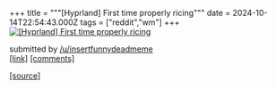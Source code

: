 +++
title = """[Hyprland] First time properly ricing"""
date = 2024-10-14T22:54:43.000Z
tags = ["reddit","wm"]
+++
[![[Hyprland] First time properly ricing](https://preview.redd.it/77npyrghxsud1.png?width=640&crop=smart&auto=webp&s=7ffbbcb196b645713cf6bd16b3350817c50b57da "[Hyprland] First time properly ricing")](https://www.reddit.com/r/unixporn/comments/1g3t7m6/hyprland_first_time_properly_ricing/)

submitted by [/u/insertfunnydeadmeme](https://www.reddit.com/user/insertfunnydeadmeme)  
[\[link\]](https://i.redd.it/77npyrghxsud1.png) [\[comments\]](https://www.reddit.com/r/unixporn/comments/1g3t7m6/hyprland_first_time_properly_ricing/)

[[source]](https://www.reddit.com/r/unixporn/comments/1g3t7m6/hyprland_first_time_properly_ricing/)
